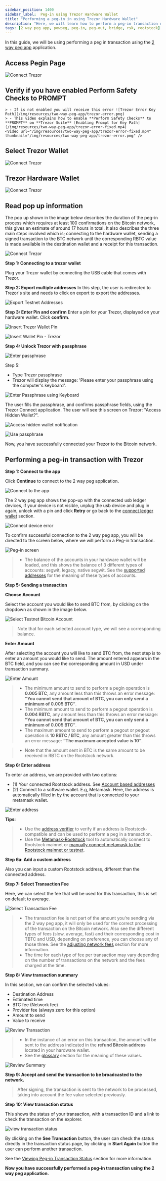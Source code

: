 ```yaml
---
sidebar_position: 1400
sidebar_label:  Peg-in using Trezor Hardware Wallet
title: "Performing a peg-in in using Trezor Hardware Wallet"
description: "Here, we will learn how to perform a peg-in transaction using the Trezor Hardware Wallet."
tags: [2 way peg app, powpeg, peg-in, peg-out, bridge, rsk, rootstock]
---
```


In this guide, we will be using performing a peg in transaction using the [2 way peg app](https://app.2wp.rootstock.io/) application.

## Access Pegin Page

![Connect Trezor](/img/resources/two-way-peg-app/pegin.png)

## Verify if you have enabled **Perform Safety Checks** to **PROMPT**

    > - If is not enabled you will receive this error ![Trezor Error Key Path](/img/resources/two-way-peg-app/trezor-error.png) 
    > - This video explains how to enable **Perform Safety Checks** to **PROMPT** on **Trezor Suite** [Enabling Prompt for Key Path](/img/resources/two-way-peg-app/trezor-error-fixed.mp4) 
    <Video url="/img/resources/two-way-peg-app/trezor-error-fixed.mp4" thumbnail="/img/resources/two-way-peg-app/trezor-error.png" />

## Select Trezor Wallet

![Connect Trezor](/img/resources/two-way-peg-app/wallets.png)

## Trezor Hardware Wallet

![Connect Trezor](/img/resources/two-way-peg-app/pegin-connect-your-trezor.png)


## Read pop up information

The pop up shown in the image below describes the duration of the peg-in process which requires at least 100 confirmations on the Bitcoin network, this gives an estimate of around 17 hours in total. It also describes the three main steps involved which is; connecting to the hardware wallet, sending a signed transaction to the BTC network until the corresponding RBTC value is made available in the destination wallet and a receipt for this transaction.

![Connect Trezor](/img/resources/two-way-peg-app/pegin-popup.png)

**Step 1: Connecting to a trezor wallet**

Plug your Trezor wallet by connecting the USB cable that comes with Trezor.

**Step 2: Export multiple addresses**
In this step, the user is redirected to Trezor's site and needs to click on export to export the addresses. 

![Export Testnet Addresses](/img/resources/two-way-peg-app/34-export-testnet-addresses.png)

**Step 3: Enter Pin and confirm**
Enter a pin for your Trezor, displayed on your hardware wallet. Click **confirm**.

![Insert Trezor Wallet Pin](/img/resources/two-way-peg-app/35-insert-trezor-wallet-pin.png)

![Insert Wallet Pin - Trezor](/img/resources/two-way-peg-app/35a-insert-wallet-pin-trezor.png)

**Step 4: Unlock Trezor with passphrase**

![Enter passphrase](/img/resources/two-way-peg-app/36-enter-passphrase.png)

Step 5:
- Type Trezor passphrase
- Trezor will display the message: 'Please enter your passphrase using the computer's keyboard'.

![Enter Passphrase using Keyboard](/img/resources/two-way-peg-app/36a-enter-passphrase-keyboard.png)

The user fills the passphrase, and confirms passphrase fields, using the Trezor Connect application. The user will see this screen on Trezor: "Access Hidden Wallet?".

![Access hidden wallet notification](/img/resources/two-way-peg-app/37-access-hidden-wallet-notification.png)

![Use passphrase](/img/resources/two-way-peg-app/37a-use-passphrase.png)

Now, you have successfully connected your Trezor to the Bitcoin network.

## Performing a peg-in transaction with Trezor
 
**Step 1: Connect to the app**

Click **Continue** to connect to the 2 way peg application.

![Connect to the app](/img/resources/two-way-peg-app/pegin-trezor-connection.png)

The 2 way peg app shows the pop-up with the connected usb ledger devices, if your device is not visible, unplug the usb device and plug in again, unlock with a pin and click **Retry** or go back to the [connect ledger wallet](#ledger-hardware-wallet) section.

![Connect device error](/img/resources/two-way-peg-app/error-conecting-trezor.png)

To confirm successful connection to the 2 way peg app, you will be directed to the screen below, where we will perform a Peg-in transaction. 

![Peg-in screen](/img/resources/two-way-peg-app/pegin-transaction-page.png)

> - The balance of the accounts in your hardware wallet will be loaded, and this shows the balance of 3 different types of accounts: segwit, legacy, native segwit. See the [supported addresses](#supported-addresses) for the meaning of these types of accounts.

**Step 5: Sending a transaction**

**Choose Account**

Select the account you would like to send BTC from, by clicking on the dropdown as shown in the image below. 

![Select Testnet Bitcoin Account](/img/resources/two-way-peg-app/select-btc-account.png)

> Note that for each selected account type, we will see a corresponding balance.

**Enter Amount**

After selecting the account you will like to send BTC from, the next step is to enter an amount you would like to send. The amount entered appears in the BTC field, and you can see the corresponding amount in USD under transaction summary.

![Enter Amount](/img/resources/two-way-peg-app/enter-amount.png)

> - The minimum amount to send to perform a pegin operation is **0.005 BTC**, any amount less than this throws an error message: **“You cannot send that amount of BTC, you can only send a minimum of 0.005 BTC”**.
> - The minimum amount to send to perform a pegout operation is **0.004 RBTC**, any amount less than this throws an error message: **“You cannot send that amount of BTC, you can only send a minimum of 0.005 BTC”**.
> - The maximum amount to send to perform a pegout or pegout operation is **10 RBTC / BTC**, any amount greater than this throws an error message: **“The maximum accepted value is 10”**.

> - Note that the amount sent in BTC is the same amount to be received in RBTC on the Rootstock network.

**Step 6: Enter address**

To enter an address, we are provided with two options: 

- (1) Your connected Rootstock address. See [Account based addresses](/concepts/account-based-addresses/) 
- (2) Connect to a software wallet. E.g, Metamask. Here, the address is automatically filled in by the account that is connected to your metamask wallet.

![Enter address](/img/resources/two-way-peg-app/ledger-pegin-destination-address.png)

**Tips:**

> - Use the [address verifier](/developers/) to verify if an address is Rootstock-compatible and can be used to perform a peg in a transaction.
> - Use the [Metamask-Rootstock](https://metamask-landing.rifos.org/) tool to automatically connect to Rootstock mainnet or [manually connect metamask to the Rootstock mainnet or testnet](/developers/blockchain-essentials/browser/).

**Step 6a: Add a custom address**

Also you can input a custom Rootstock address, different than the connected address.
 
**Step 7: Select Transaction Fee**

Here, we can select the fee that will be used for this transaction, this is set on default to average.

![Select Transaction Fee](/img/resources/two-way-peg-app/select-pegin-fee.png)

> - The transaction fee is not part of the amount you’re sending via the 2 way peg app, it will only be used for the correct processing of the transaction on the Bitcoin network. Also see the different types of fees (slow, average, fast) and their corresponding cost in TBTC and USD, depending on preference, you can choose any of those three. See the [adjusting network fees](/resources/guides/two-way-peg-app/advanced-operations#adjusting-network-fees) section for more information. 
> - The time for each type of fee per transaction may vary depending on the number of transactions on the network and the fees charged at the time.

**Step 8: View transaction summary**

In this section, we can confirm the selected values:

- Destination Address
- Estimated time
- BTC fee (Network fee)
- Provider fee (always zero for this option)
- Amount to send
- Value to receive

![Review Transaction](/img/resources/two-way-peg-app/ledger-pegin-review-details.png)

> - In the instance of an error on this transaction, the amount will be sent to the address indicated in the **refund Bitcoin address** located in your hardware wallet.
> - See the [glossary](/resources/guides/two-way-peg-app/glossary/) section for the meaning of these values.

![Review Summary](/img/resources/two-way-peg-app/ledger-pegin-review-summary.png)


**Step 9: Accept and send the transaction to be broadcasted to the network.**


> After signing, the transaction is sent to the network to be processed, taking into account the fee value selected previously. 

**Step 10: View transaction status**

This shows the status of your transaction, with a transaction ID and a link to check the transaction on the explorer. 

![view transaction status](/img/resources/two-way-peg-app/ledger-pegin-tx-finished.png)

By clicking on the **See Transaction** button, the user can check the status directly in the transaction status page, by clicking in **Start Again** button the user can perform another transaction.

See the [Viewing Peg-in Transaction Status](/resources/guides/two-way-peg-app/pegin/status) section for more information. 

**Now you have successfully performed a peg-in transaction using the 2 way peg application.**